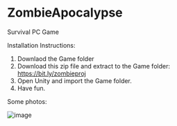 # ZombieApocalypse
Survival PC Game

Installation Instructions:
1. Downlaod the Game folder
2. Download this zip file and extract to the Game folder: https://bit.ly/zombieproj
3. Open Unity and import the Game folder.
4. Have fun.

Some photos:

![image](https://user-images.githubusercontent.com/88583978/144279292-6d42faa2-02c7-459b-8e79-06a1d0eb7da8.png)

